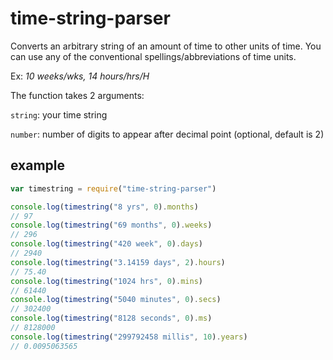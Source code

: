 # time-string-parser
Converts an arbitrary string of an amount of time to other units of time. You can use any of the conventional spellings/abbreviations of time units.

Ex: *10 weeks/wks, 14 hours/hrs/H*

The function takes 2 arguments:

`string`: your time string

`number`: number of digits to appear after decimal point (optional, default is 2)

## example
```javascript
var timestring = require("time-string-parser")

console.log(timestring("8 yrs", 0).months)
// 97
console.log(timestring("69 months", 0).weeks)
// 296
console.log(timestring("420 week", 0).days)
// 2940
console.log(timestring("3.14159 days", 2).hours)
// 75.40
console.log(timestring("1024 hrs", 0).mins)
// 61440
console.log(timestring("5040 minutes", 0).secs)
// 302400
console.log(timestring("8128 seconds", 0).ms)
// 8128000
console.log(timestring("299792458 millis", 10).years)
// 0.0095063565

```
